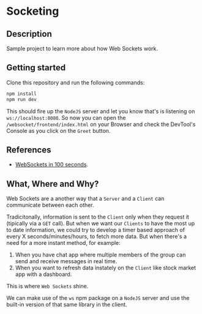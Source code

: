 # Socketing

## Description

Sample project to learn more about how Web Sockets work.

## Getting started

Clone this repository and run the following commands:

```bash
npm install
npm run dev
```

This should fire up the `NodeJS` server and let you know that's is listening on `ws://localhost:8080`. So now you can open the `/websocket/frontend/index.html`  on your Browser and check the DevTool's Console as you click on the `Greet` button.

## References

- [WebSockets in 100 seconds](https://www.youtube.com/watch?v=1BfCnjr_Vjg).

## What, Where and Why?

Web Sockets are a another way that a `Server` and a `Client` can communicate between each other.

Tradicitonally, information is sent to the `Client` only when they request it (tipically via a `GET` call). But when we want our `Clients` to have the most up to date information, we could try to develop a timer based approach of every X seconds/minutes/hours, to fetch more data. But when there's a need for a more instant method, for example:

1. When you have chat app where multiple members of the group can send and receive messages in real time.
2. When you want to refresh data instately on the `Client` like stock market app with a dashboard.

This is where `Web Sockets` shine.

We can make use of the `ws` npm package on a `NodeJS` server and use the built-in version of that same library in the client.
